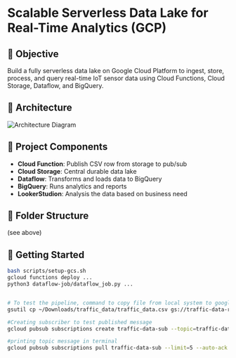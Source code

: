 # Scalable Serverless Data Lake for Real-Time Analytics (GCP)

## 🌟 Objective
Build a fully serverless data lake on Google Cloud Platform to ingest, store, process, and query real-time IoT sensor data using Cloud Functions, Cloud Storage, Dataflow, and BigQuery.

## 🚀 Architecture
![Architecture Diagram](architecture/architecture-diagram.png)

## 🔧 Project Components
- **Cloud Function**: Publish CSV row from storage to pub/sub
- **Cloud Storage**: Central durable data lake
- **Dataflow**: Transforms and loads data to BigQuery
- **BigQuery**: Runs analytics and reports
- **LookerStudion**: Analysis the data based on business need

## 📂 Folder Structure
(see above)

## 🏁 Getting Started
```bash
bash scripts/setup-gcs.sh
gcloud functions deploy ...
python3 dataflow-job/dataflow_job.py ...


# To test the pipeline, command to copy file from local system to google cloud storage
gsutil cp ~/Downloads/traffic_data/traffic_data.csv gs://traffic-data-raw-bucket/

#Creating subscriber to test published message
gcloud pubsub subscriptions create traffic-data-sub --topic=traffic-data-topic

#printing topic message in terminal
gcloud pubsub subscriptions pull traffic-data-sub --limit=5 --auto-ack